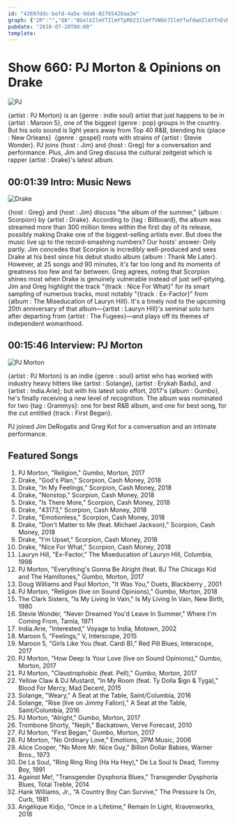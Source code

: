 ```yaml
---
id: "42697ddc-befd-4a5e-9da6-82765420aa3e"
graph: {"2R":"","QA":"BGolbIlmYTIlmYTpRD23IlmYTVWbk7IlmYTwfdwUIlmYTnEvNd"}
pubdate: "2018-07-20T00:00"
template: 
---
```






# Show 660: PJ Morton & Opinions on Drake

![PJ](https://static.soundopinions.org/images/2018/pj_morton.jpg)

{artist : PJ Morton} is an {genre : indie soul} artist that just happens to be in {artist : Maroon 5}, one of the biggest {genre : pop} groups in the country. But his solo sound is light years away from Top 40 R&B, blending his {place : New Orleans}  {genre : gospel} roots with strains of {artist : Stevie Wonder}. PJ joins {host : Jim} and {host : Greg} for a conversation and performance. Plus, Jim and Greg discuss the cultural zeitgeist which is rapper {artist : Drake}'s latest album.



## 00:01:39 Intro: Music News

![Drake](https://static.soundopinions.org/assets/660/2R0.jpg)

{host : Greg} and {host : Jim} discuss "the album of the summer," {album : Scorpion} by {artist : Drake}. According to {tag : Billboard}, the album was streamed more than 300 million times within the first day of its release, possibly making Drake one of the biggest-selling artists ever. But does the music live up to the record-smashing numbers? Our hosts' answer: Only partly. Jim concedes that Scorpion is incredibly well-produced and sees Drake at his best since his debut studio album {album : Thank Me Later}. However, at 25 songs and 90 minutes, it's far too long and its moments of greatness too few and far between. Greg agrees, noting that Scorpion shines most when Drake is genuinely vulnerable instead of just self-pitying. Jim and Greg highlight the track "{track : Nice For What}" for its smart sampling of numerous tracks, most notably "{track : Ex-Factor}" from {album : The Miseducation of Lauryn Hill}. It's a timely nod to the upcoming 20th anniversary of that album—{artist : Lauryn Hill}'s seminal solo turn after departing from {artist : The Fugees}—and plays off its themes of independent womanhood.



## 00:15:46 Interview: PJ Morton

![PJ Morton](https://static.soundopinions.org/assets/660/QA0.jpg)

{artist : PJ Morton} is an indie {genre : soul} artist who has worked with industry heavy hitters like {artist : Solange}, {artist : Erykah Badu}, and {artist : India.Arie}; but with his latest solo effort, 2017's {album : Gumbo}, he's finally receiving a new level of recognition. The album was nominated for two {tag : Grammys}: one for best R&B album, and one for best song, for the cut entitled {track : First Began}.

PJ joined Jim DeRogatis and Greg Kot for a conversation and an intimate performance.



## Featured Songs

1. PJ Morton, "Religion," Gumbo, Morton, 2017
2. Drake, "God's Plan," Scorpion, Cash Money, 2018
3. Drake, "In My Feelings," Scorpion, Cash Money, 2018
4. Drake, "Nonstop," Scorpion, Cash Money, 2018
5. Drake, "Is There More," Scorpion, Cash Money, 2018
6. Drake, "43173," Scorpion, Cash Money, 2018
7. Drake, "Emotionless," Scorpion, Cash Money, 2018
8. Drake, "Don't Matter to Me (feat. Michael Jackson)," Scorpion, Cash Money, 2018
9. Drake, "I'm Upset," Scorpion, Cash Money, 2018
10. Drake, "Nice For What," Scorpion, Cash Money, 2018
11. Lauryn Hill, "Ex-Factor," The Miseducation of Lauryn Hill, Columbia, 1998
12. PJ Morton, "Everything's Gonna Be Alright (feat. BJ The Chicago Kid and The Hamiltones," Gumbo, Morton, 2017
13. Doug Williams and Paul Morton, "It Was You," Duets, Blackberry , 2001
14. PJ Morton, "Religion (live on Sound Opinions)," Gumbo, Morton, 2018
15. The Clark Sisters, "Is My Living In Vain," Is My Living In Vain, New Birth, 1980
16. Stevie Wonder, "Never Dreamed You'd Leave In Summer," Where I'm Coming From, Tamla, 1971
17. India.Arie, "Interested," Voyage to India, Motown, 2002
18. Maroon 5, "Feelings," V, Interscope, 2015
19. Maroon 5, "Girls Like You (feat. Cardi B)," Red Pill Blues, Interscope, 2017
20. PJ Morton, "How Deep Is Your Love (live on Sound Opinions)," Gumbo, Morton, 2017
21. PJ Morton, "Claustrophobic (feat. Pell)," Gumbo, Morton, 2017
22. Yellow Claw & DJ Mustard, "In My Room (feat. Ty Dolla $ign & Tyga)," Blood For Mercy, Mad Decent, 2015
23. Solange, "Weary," A Seat at the Table, Saint/Columbia, 2016
24. Solange, "Rise (live on Jimmy Fallon)," A Seat at the Table, Saint/Columbia, 2016
25. PJ Morton, "Alright," Gumbo, Morton, 2017
26. Trombone Shorty, "Neph," Backatown, Verve Forecast, 2010
27. PJ Morton, "First Began," Gumbo, Morton, 2017
28. PJ Morton, "No Ordinary Love," Emotions, 2PM Music, 2006
29. Alice Cooper, "No More Mr. Nice Guy," Billion Dollar Babies, Warner Bros., 1973
30. De La Soul, "Ring Ring Ring (Ha Ha Hey)," De La Soul Is Dead, Tommy Boy, 1991
31. Against Me!, "Transgender Dysphoria Blues," Transgender Dysphoria Blues, Total Treble, 2014
32. Hank Williams, Jr., "A Country Boy Can Survive," The Pressure Is On, Curb, 1981
33. Angélique Kidjo, "Once in a Lifetime," Remain In Light, Kravenworks, 2018